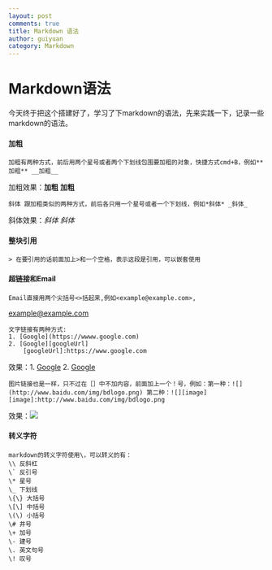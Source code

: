 ```yaml
---
layout: post
comments: true
title: Markdown 语法
author: guiyuan
category: Markdown
---
```


# Markdown语法

   今天终于把这个搭建好了，学习了下markdown的语法，先来实践一下，记录一些markdown的语法。
   
#### 加粗
   	加粗有两种方式，前后用两个星号或者两个下划线包围要加粗的对象，快捷方式cmd+B，例如**加粗** __加粗__
加粗效果：**加粗** __加粗__
   
   	斜体 跟加粗类似的两种方式，前后各只用一个星号或者一个下划线，例如*斜体* _斜体_
斜体效果：*斜体* _斜体_
#### 整块引用

	> 在要引用的话前面加上>和一个空格，表示这段是引用，可以嵌套使用

#### 超链接和Email

	Email直接用两个尖括号<>括起来,例如<example@example.com>,
<example@example.com>

	
	文字链接有两种方式:
	1. [Google](https://wwww.google.com)
	2. [Google][googleUrl]
		[googleUrl]:https://www.google.com
		
效果：1. [Google](https://wwww.google.com)
2. [Google][url]

[url]:https://www.google.com


	图片链接也是一样，只不过在［］中不加内容，前面加上一个！号，例如：第一种：![](http://www.baidu.com/img/bdlogo.png) 第二种：![][image]
	[image]:http://www.baidu.com/img/bdlogo.png
	
效果：![](http://www.baidu.com/img/bdlogo.png)

#### 转义字符
	markdown的转义字符使用\，可以转义的有：
	\\ 反斜杠
	\` 反引号
	\* 星号
	\_ 下划线
	\{\} 大括号
	\[\] 中括号
	\(\) 小括号
	\# 井号
	\+ 加号
	\- 建号
	\. 英文句号
	\! 叹号